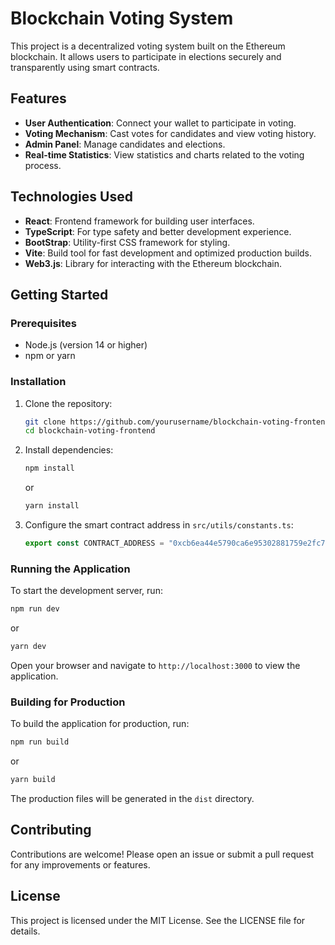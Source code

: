 # Blockchain Voting System

This project is a decentralized voting system built on the Ethereum blockchain. It allows users to participate in elections securely and transparently using smart contracts.

## Features

- **User Authentication**: Connect your wallet to participate in voting.
- **Voting Mechanism**: Cast votes for candidates and view voting history.
- **Admin Panel**: Manage candidates and elections.
- **Real-time Statistics**: View statistics and charts related to the voting process.

## Technologies Used

- **React**: Frontend framework for building user interfaces.
- **TypeScript**: For type safety and better development experience.
- **BootStrap**: Utility-first CSS framework for styling.
- **Vite**: Build tool for fast development and optimized production builds.
- **Web3.js**: Library for interacting with the Ethereum blockchain.

## Getting Started

### Prerequisites

- Node.js (version 14 or higher)
- npm or yarn

### Installation

1. Clone the repository:

   ```bash
   git clone https://github.com/yourusername/blockchain-voting-frontend.git
   cd blockchain-voting-frontend
   ```

2. Install dependencies:

   ```bash
   npm install
   ```

   or

   ```bash
   yarn install
   ```

3. Configure the smart contract address in `src/utils/constants.ts`:

   ```typescript
   export const CONTRACT_ADDRESS = "0xcb6ea44e5790ca6e95302881759e2fc7c805625d";
   ```

### Running the Application

To start the development server, run:

```bash
npm run dev
```

or

```bash
yarn dev
```

Open your browser and navigate to `http://localhost:3000` to view the application.

### Building for Production

To build the application for production, run:

```bash
npm run build
```

or

```bash
yarn build
```

The production files will be generated in the `dist` directory.

## Contributing

Contributions are welcome! Please open an issue or submit a pull request for any improvements or features.

## License

This project is licensed under the MIT License. See the LICENSE file for details.
